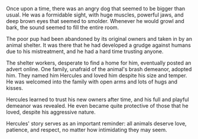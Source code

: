 

Once upon a time, there was an angry dog that seemed to be bigger than usual. He was a formidable sight, with huge muscles, powerful jaws, and deep brown eyes that seemed to smolder. Whenever he would growl and bark, the sound seemed to fill the entire room.

The poor pup had been abandoned by its original owners and taken in by an animal shelter. It was there that he had developed a grudge against humans due to his mistreatment, and he had a hard time trusting anyone.

The shelter workers, desperate to find a home for him, eventually posted an advert online. One family, unafraid of the animal's brash demeanor, adopted him. They named him Hercules and loved him despite his size and temper. He was welcomed into the family with open arms and lots of hugs and kisses.

Hercules learned to trust his new owners after time, and his full and playful demeanor was revealed. He even became quite protective of those that he loved, despite his aggressive nature.

Hercules' story serves as an important reminder: all animals deserve love, patience, and respect, no matter how intimidating they may seem.
